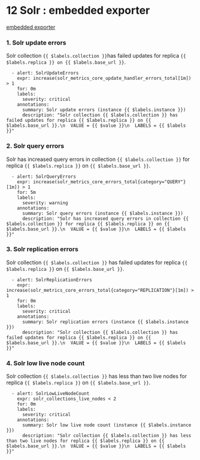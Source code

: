 # 12 Solr : embedded exporter 

[embedded exporter ](https://solr.apache.org/guide/8_11/monitoring-solr-with-prometheus-and-grafana.html)

### **1. Solr update errors**

Solr collection `{{ $labels.collection }}`has failed updates for replica `{{ $labels.replica }} on {{ $labels.base_url }}`.

```
  - alert: SolrUpdateErrors
    expr: increase(solr_metrics_core_update_handler_errors_total[1m]) > 1
    for: 0m
    labels:
      severity: critical
    annotations:
      summary: Solr update errors (instance {{ $labels.instance }})
      description: "Solr collection {{ $labels.collection }} has failed updates for replica {{ $labels.replica }} on {{ $labels.base_url }}.\n  VALUE = {{ $value }}\n  LABELS = {{ $labels }}"
```

### **2. Solr query errors**

Solr has increased query errors in collection `{{ $labels.collection }}` for replica `{{ $labels.replica }}` on `{{ $labels.base_url }}`.

```
  - alert: SolrQueryErrors
    expr: increase(solr_metrics_core_errors_total{category="QUERY"}[1m]) > 1
    for: 5m
    labels:
      severity: warning
    annotations:
      summary: Solr query errors (instance {{ $labels.instance }})
      description: "Solr has increased query errors in collection {{ $labels.collection }} for replica {{ $labels.replica }} on {{ $labels.base_url }}.\n  VALUE = {{ $value }}\n  LABELS = {{ $labels }}"
```

### **3. Solr replication errors**

Solr collection `{{ $labels.collection }}` has failed updates for replica `{{ $labels.replica }}` on `{{ $labels.base_url }}`.

```
  - alert: SolrReplicationErrors
    expr: increase(solr_metrics_core_errors_total{category="REPLICATION"}[1m]) > 1
    for: 0m
    labels:
      severity: critical
    annotations:
      summary: Solr replication errors (instance {{ $labels.instance }})
      description: "Solr collection {{ $labels.collection }} has failed updates for replica {{ $labels.replica }} on {{ $labels.base_url }}.\n  VALUE = {{ $value }}\n  LABELS = {{ $labels }}"
```


### **4. Solr low live node count**

Solr collection `{{ $labels.collection }}` has less than two live nodes for replica `{{ $labels.replica }}` on `{{ $labels.base_url }}`.

```
  - alert: SolrLowLiveNodeCount
    expr: solr_collections_live_nodes < 2
    for: 0m
    labels:
      severity: critical
    annotations:
      summary: Solr low live node count (instance {{ $labels.instance }})
      description: "Solr collection {{ $labels.collection }} has less than two live nodes for replica {{ $labels.replica }} on {{ $labels.base_url }}.\n  VALUE = {{ $value }}\n  LABELS = {{ $labels }}"
```
